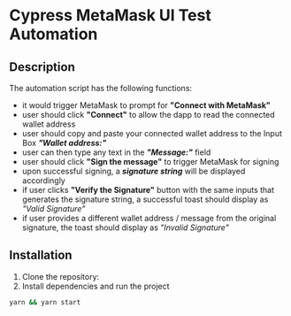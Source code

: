 # Cypress MetaMask UI Test Automation

## Description

The automation script has the following functions:

- it would trigger MetaMask to prompt for **"Connect with MetaMask"**
- user should click **"Connect"** to allow the dapp to read the connected wallet address
- user should copy and paste your connected wallet address to the Input Box **_"Wallet address:"_**
- user can then type any text in the **_"Message:"_** field
- user should click **"Sign the message"** to trigger MetaMask for signing
- upon successful signing, a **_signature string_** will be displayed accordingly
- if user clicks **"Verify the Signature"** button with the same inputs that generates the signature string, a successful toast should display as _"Valid Signature"_
- if user provides a different wallet address / message from the original signature, the toast should display as _"Invalid Signature"_

## Installation

1. Clone the repository:
2. Install dependencies and run the project

```bash
yarn && yarn start
```



